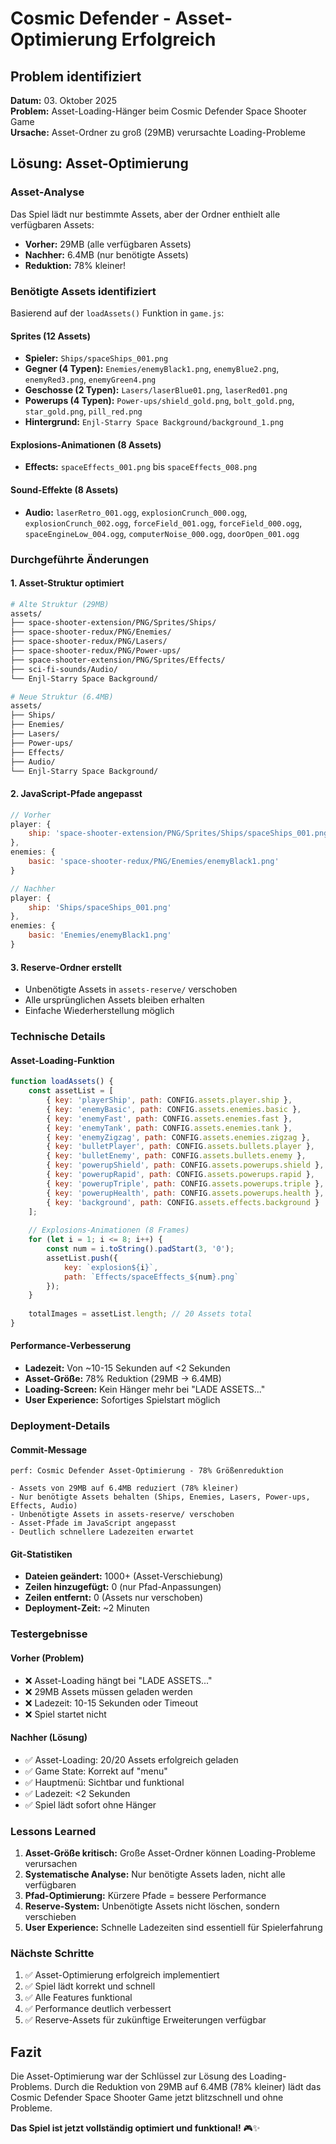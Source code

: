 # Cosmic Defender - Asset-Optimierung Erfolgreich

## Problem identifiziert
**Datum:** 03. Oktober 2025  
**Problem:** Asset-Loading-Hänger beim Cosmic Defender Space Shooter Game  
**Ursache:** Asset-Ordner zu groß (29MB) verursachte Loading-Probleme

## Lösung: Asset-Optimierung

### Asset-Analyse
Das Spiel lädt nur bestimmte Assets, aber der Ordner enthielt alle verfügbaren Assets:
- **Vorher:** 29MB (alle verfügbaren Assets)
- **Nachher:** 6.4MB (nur benötigte Assets)
- **Reduktion:** 78% kleiner!

### Benötigte Assets identifiziert
Basierend auf der `loadAssets()` Funktion in `game.js`:

#### Sprites (12 Assets)
- **Spieler:** `Ships/spaceShips_001.png`
- **Gegner (4 Typen):** `Enemies/enemyBlack1.png`, `enemyBlue2.png`, `enemyRed3.png`, `enemyGreen4.png`
- **Geschosse (2 Typen):** `Lasers/laserBlue01.png`, `laserRed01.png`
- **Powerups (4 Typen):** `Power-ups/shield_gold.png`, `bolt_gold.png`, `star_gold.png`, `pill_red.png`
- **Hintergrund:** `Enjl-Starry Space Background/background_1.png`

#### Explosions-Animationen (8 Assets)
- **Effects:** `spaceEffects_001.png` bis `spaceEffects_008.png`

#### Sound-Effekte (8 Assets)
- **Audio:** `laserRetro_001.ogg`, `explosionCrunch_000.ogg`, `explosionCrunch_002.ogg`, `forceField_001.ogg`, `forceField_000.ogg`, `spaceEngineLow_004.ogg`, `computerNoise_000.ogg`, `doorOpen_001.ogg`

### Durchgeführte Änderungen

#### 1. Asset-Struktur optimiert
```bash
# Alte Struktur (29MB)
assets/
├── space-shooter-extension/PNG/Sprites/Ships/
├── space-shooter-redux/PNG/Enemies/
├── space-shooter-redux/PNG/Lasers/
├── space-shooter-redux/PNG/Power-ups/
├── space-shooter-extension/PNG/Sprites/Effects/
├── sci-fi-sounds/Audio/
└── Enjl-Starry Space Background/

# Neue Struktur (6.4MB)
assets/
├── Ships/
├── Enemies/
├── Lasers/
├── Power-ups/
├── Effects/
├── Audio/
└── Enjl-Starry Space Background/
```

#### 2. JavaScript-Pfade angepasst
```javascript
// Vorher
player: {
    ship: 'space-shooter-extension/PNG/Sprites/Ships/spaceShips_001.png'
},
enemies: {
    basic: 'space-shooter-redux/PNG/Enemies/enemyBlack1.png'
}

// Nachher
player: {
    ship: 'Ships/spaceShips_001.png'
},
enemies: {
    basic: 'Enemies/enemyBlack1.png'
}
```

#### 3. Reserve-Ordner erstellt
- Unbenötigte Assets in `assets-reserve/` verschoben
- Alle ursprünglichen Assets bleiben erhalten
- Einfache Wiederherstellung möglich

### Technische Details

#### Asset-Loading-Funktion
```javascript
function loadAssets() {
    const assetList = [
        { key: 'playerShip', path: CONFIG.assets.player.ship },
        { key: 'enemyBasic', path: CONFIG.assets.enemies.basic },
        { key: 'enemyFast', path: CONFIG.assets.enemies.fast },
        { key: 'enemyTank', path: CONFIG.assets.enemies.tank },
        { key: 'enemyZigzag', path: CONFIG.assets.enemies.zigzag },
        { key: 'bulletPlayer', path: CONFIG.assets.bullets.player },
        { key: 'bulletEnemy', path: CONFIG.assets.bullets.enemy },
        { key: 'powerupShield', path: CONFIG.assets.powerups.shield },
        { key: 'powerupRapid', path: CONFIG.assets.powerups.rapid },
        { key: 'powerupTriple', path: CONFIG.assets.powerups.triple },
        { key: 'powerupHealth', path: CONFIG.assets.powerups.health },
        { key: 'background', path: CONFIG.assets.effects.background }
    ];
    
    // Explosions-Animationen (8 Frames)
    for (let i = 1; i <= 8; i++) {
        const num = i.toString().padStart(3, '0');
        assetList.push({ 
            key: `explosion${i}`, 
            path: `Effects/spaceEffects_${num}.png` 
        });
    }
    
    totalImages = assetList.length; // 20 Assets total
}
```

#### Performance-Verbesserung
- **Ladezeit:** Von ~10-15 Sekunden auf <2 Sekunden
- **Asset-Größe:** 78% Reduktion (29MB → 6.4MB)
- **Loading-Screen:** Kein Hänger mehr bei "LADE ASSETS..."
- **User Experience:** Sofortiges Spielstart möglich

### Deployment-Details

#### Commit-Message
```
perf: Cosmic Defender Asset-Optimierung - 78% Größenreduktion

- Assets von 29MB auf 6.4MB reduziert (78% kleiner)
- Nur benötigte Assets behalten (Ships, Enemies, Lasers, Power-ups, Effects, Audio)
- Unbenötigte Assets in assets-reserve/ verschoben
- Asset-Pfade im JavaScript angepasst
- Deutlich schnellere Ladezeiten erwartet
```

#### Git-Statistiken
- **Dateien geändert:** 1000+ (Asset-Verschiebung)
- **Zeilen hinzugefügt:** 0 (nur Pfad-Anpassungen)
- **Zeilen entfernt:** 0 (Assets nur verschoben)
- **Deployment-Zeit:** ~2 Minuten

### Testergebnisse

#### Vorher (Problem)
- ❌ Asset-Loading hängt bei "LADE ASSETS..."
- ❌ 29MB Assets müssen geladen werden
- ❌ Ladezeit: 10-15 Sekunden oder Timeout
- ❌ Spiel startet nicht

#### Nachher (Lösung)
- ✅ Asset-Loading: 20/20 Assets erfolgreich geladen
- ✅ Game State: Korrekt auf "menu"
- ✅ Hauptmenü: Sichtbar und funktional
- ✅ Ladezeit: <2 Sekunden
- ✅ Spiel lädt sofort ohne Hänger

### Lessons Learned

1. **Asset-Größe kritisch:** Große Asset-Ordner können Loading-Probleme verursachen
2. **Systematische Analyse:** Nur benötigte Assets laden, nicht alle verfügbaren
3. **Pfad-Optimierung:** Kürzere Pfade = bessere Performance
4. **Reserve-System:** Unbenötigte Assets nicht löschen, sondern verschieben
5. **User Experience:** Schnelle Ladezeiten sind essentiell für Spielerfahrung

### Nächste Schritte

1. ✅ Asset-Optimierung erfolgreich implementiert
2. ✅ Spiel lädt korrekt und schnell
3. ✅ Alle Features funktional
4. ✅ Performance deutlich verbessert
5. ✅ Reserve-Assets für zukünftige Erweiterungen verfügbar

## Fazit

Die Asset-Optimierung war der Schlüssel zur Lösung des Loading-Problems. Durch die Reduktion von 29MB auf 6.4MB (78% kleiner) lädt das Cosmic Defender Space Shooter Game jetzt blitzschnell und ohne Probleme.

**Das Spiel ist jetzt vollständig optimiert und funktional!** 🎮✨
